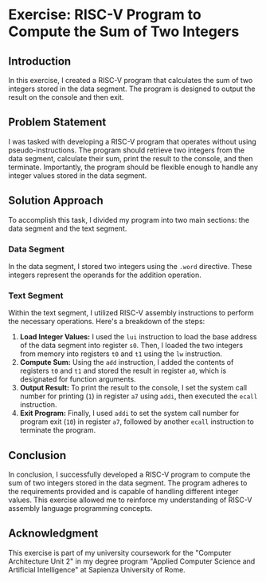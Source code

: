 <h1>Exercise: RISC-V Program to Compute the Sum of Two Integers</h1>

<h2>Introduction</h2>
<p>In this exercise, I created a RISC-V program that calculates the sum of two integers stored in the data segment. The program is designed to output the result on the console and then exit.</p>

<h2>Problem Statement</h2>
<p>I was tasked with developing a RISC-V program that operates without using pseudo-instructions. The program should retrieve two integers from the data segment, calculate their sum, print the result to the console, and then terminate. Importantly, the program should be flexible enough to handle any integer values stored in the data segment.</p>

<h2>Solution Approach</h2>
<p>To accomplish this task, I divided my program into two main sections: the data segment and the text segment.</p>

<h3>Data Segment</h3>
<p>In the data segment, I stored two integers using the <code>.word</code> directive. These integers represent the operands for the addition operation.</p>

<h3>Text Segment</h3>
<p>Within the text segment, I utilized RISC-V assembly instructions to perform the necessary operations. Here's a breakdown of the steps:</p>
<ol>
  <li><strong>Load Integer Values:</strong> I used the <code>lui</code> instruction to load the base address of the data segment into register <code>s0</code>. Then, I loaded the two integers from memory into registers <code>t0</code> and <code>t1</code> using the <code>lw</code> instruction.</li>
  <li><strong>Compute Sum:</strong> Using the <code>add</code> instruction, I added the contents of registers <code>t0</code> and <code>t1</code> and stored the result in register <code>a0</code>, which is designated for function arguments.</li>
  <li><strong>Output Result:</strong> To print the result to the console, I set the system call number for printing (<code>1</code>) in register <code>a7</code> using <code>addi</code>, then executed the <code>ecall</code> instruction.</li>
  <li><strong>Exit Program:</strong> Finally, I used <code>addi</code> to set the system call number for program exit (<code>10</code>) in register <code>a7</code>, followed by another <code>ecall</code> instruction to terminate the program.</li>
</ol>

<h2>Conclusion</h2>
<p>In conclusion, I successfully developed a RISC-V program to compute the sum of two integers stored in the data segment. The program adheres to the requirements provided and is capable of handling different integer values. This exercise allowed me to reinforce my understanding of RISC-V assembly language programming concepts.</p>

<h2>Acknowledgment</h2>
<p>This exercise is part of my university coursework for the "Computer Architecture Unit 2" in my degree program "Applied Computer Science and Artificial Intelligence" at Sapienza University of Rome.</p>
